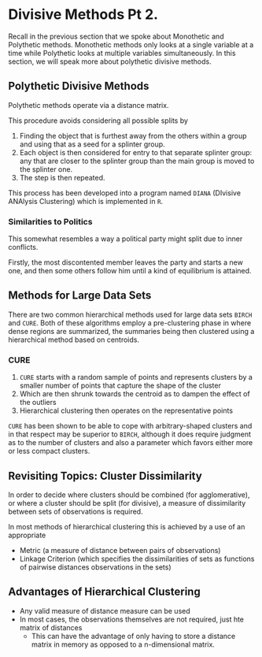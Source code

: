# Divisive Methods Pt 2.

Recall in the previous section that we spoke about Monothetic and Polythetic methods. Monothetic methods only looks at a single variable at a time while Polythetic looks at multiple variables simultaneously. In this section, we will speak more about polythetic divisive methods.

## Polythetic Divisive Methods

Polythetic methods operate via a distance matrix.

This procedure avoids considering all possible splits by 

1. Finding the object that is furthest away from the others within a group and using that as a seed for a splinter group.
2. Each object is then considered for entry to that separate splinter group: any that are closer to the splinter group than the main group is moved to the splinter one. 
3. The step is then repeated.

This process has been developed into a program named `DIANA` (DIvisive ANAlysis Clustering) which is implemented in `R`.

### Similarities to Politics

This somewhat resembles a way a political party might split due to inner conflicts.

Firstly, the most discontented member leaves the party and starts a new one, and then some others follow him until a kind of equilibrium is attained.

## Methods for Large Data Sets

There are two common hierarchical methods used for large data sets `BIRCH` and `CURE`. Both of these algorithms employ a pre-clustering phase in where dense regions are summarized, the summaries being then clustered using a hierarchical method based on centroids.

### CURE

1. `CURE` starts with a random sample of points and represents clusters by a smaller number of points that capture the shape of the cluster
2. Which are then shrunk towards the centroid as to dampen the effect of the outliers
3. Hierarchical clustering then operates on the representative points

`CURE` has been shown to be able to cope with arbitrary-shaped clusters and in that respect may be superior to `BIRCH`, although it does require judgment as to the number of clusters and also a parameter which favors either more or less compact clusters.

## Revisiting Topics: Cluster Dissimilarity

In order to decide where clusters should be combined (for agglomerative), or where a cluster should be split (for divisive), a measure of dissimilarity between sets of observations is required.

In most methods of hierarchical clustering this is achieved by a use of an appropriate 

- Metric (a measure of distance between pairs of observations)
- Linkage Criterion (which specifies the dissimilarities of sets as functions of pairwise distances observations in the sets)

## Advantages of Hierarchical Clustering

- Any valid measure of distance measure can be used
- In most cases, the observations themselves are not required, just hte matrix of distances
  - This can have the advantage of only having to store a distance matrix in memory as opposed to a n-dimensional matrix.
